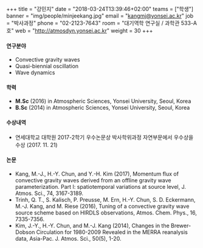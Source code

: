 +++
title = "강민지"
date = "2018-03-24T13:39:46+02:00"
teams = ["학생"]
banner = "img/people/minjeekang.jpg"
email = "kangmj@yonsei.ac.kr"
job = "박사과정"
phone = "02-2123-7643"
room = "대기역학 연구실 / 과학관 533-A호"
web = "http://atmosdyn.yonsei.ac.kr"
weight = 30
+++

#### 연구분야
+ Convective gravity waves
+ Quasi-biennial oscillation
+ Wave dynamics

#### 학력
 + **M.Sc** (2016) in Atmospheric Sciences, Yonsei University, Seoul, Korea
 + **B.Sc** (2014) in Atmospheric Sciences, Yonsei University, Seoul, Korea

#### 수상내역
 + 연세대학교 대학원 2017-2학기 우수논문상 박사학위과정 자연부문에서 우수상을 수상 (2017. 11. 21)


#### 논문
+ Kang, M.-J., H.-Y. Chun, and Y.-H. Kim (2017), Momentum flux of convective gravity waves derived from an offline gravity wave parameterization. Part I: spatiotemporal variations at source level, J. Atmos. Sci., 74, 3167-3189.
+ Trinh, Q. T., S. Kalisch, P. Preusse, M. Ern, H.-Y. Chun, S. D. Eckermann, M.-J. Kang, and M. Riese (2016), Tuning of a convective gravity wave source scheme based on HIRDLS observations, Atmos. Chem. Phys., 16, 7335-7356.
+ Kim, J.-Y., H.-Y. Chun, and M.-J. Kang (2014), Changes in the Brewer-Dobson Circulation for 1980-2009 Revealed in the MERRA reanalysis data, Asia-Pac. J. Atmos. Sci., 50(5), 1-20.
